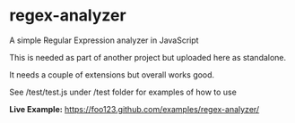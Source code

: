 regex-analyzer
==============

A simple Regular Expression analyzer in JavaScript

This is needed as part of another project but uploaded here as standalone.

It needs a couple of extensions but overall works good.


See /test/test.js under /test folder for examples of how to use

__Live Example:__  https://foo123.github.com/examples/regex-analyzer/